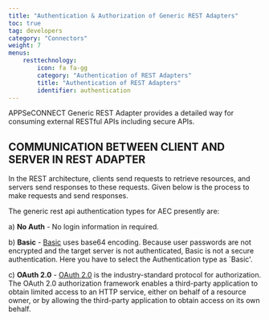 ```yaml
---
title: "Authentication & Authorization of Generic REST Adapters"
toc: true
tag: developers
category: "Connectors"
weight: 7
menus: 
    resttechnology:
        icon: fa fa-gg
        category: "Authentication of REST Adapters"
        title: "Authentication of REST Adapters"
        identifier: authentication
---
```

APPSeCONNECT Generic REST Adapter provides a detailed way for consuming external RESTful APIs including secure APIs.

## COMMUNICATION BETWEEN CLIENT AND SERVER IN REST ADAPTER 

In the REST architecture, clients send requests to retrieve resources, and servers send responses
to these requests. Given below is the process to make requests and send responses.


The generic rest api authentication types for AEC presently are:

  a) **No Auth** - No login information in required.

  b) **Basic** - [Basic]() uses base64 encoding. Because user passwords are not encrypted and the target server is not authenticated, Basic is not a secure authentication.
  Here you have to select the Authentication type as `Basic'.

  c) **OAuth 2.0** - [OAuth 2.0]() is the industry-standard protocol for authorization. The OAuth 2.0 authorization framework enables a third-party
   application to obtain limited access to an HTTP service, either on behalf of a resource owner, or by allowing the third-party application to 
   obtain access on its own behalf.